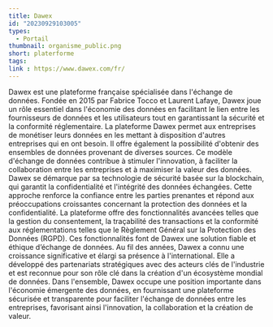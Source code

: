 ```yaml
---
title: Dawex
id: "20230929103005"
types:
  - Portail 
thumbnail: organisme_public.png
short: platerforme
tags: 
link : https://www.dawex.com/fr/
---
```


Dawex est une plateforme française spécialisée dans l'échange de données. Fondée en 2015 par Fabrice Tocco et Laurent Lafaye, Dawex joue un rôle essentiel dans l'économie des données en facilitant le lien entre les fournisseurs de données et les utilisateurs tout en garantissant la sécurité et la conformité réglementaire.
La plateforme Dawex permet aux entreprises de monétiser leurs données en les mettant à disposition d'autres entreprises qui en ont besoin. Il offre également la possibilité d'obtenir des ensembles de données provenant de diverses sources. Ce modèle d'échange de données contribue à stimuler l'innovation, à faciliter la collaboration entre les entreprises et à maximiser la valeur des données.
Dawex se démarque par sa technologie de sécurité basée sur la blockchain, qui garantit la confidentialité et l'intégrité des données échangées. Cette approche renforce la confiance entre les parties prenantes et répond aux préoccupations croissantes concernant la protection des données et la confidentialité.
La plateforme offre des fonctionnalités avancées telles que la gestion du consentement, la traçabilité des transactions et la conformité aux réglementations telles que le Règlement Général sur la Protection des Données (RGPD). Ces fonctionnalités font de Dawex une solution fiable et éthique d’échange de données.
Au fil des années, Dawex a connu une croissance significative et élargi sa présence à l'international. Elle a développé des partenariats stratégiques avec des acteurs clés de l'industrie et est reconnue pour son rôle clé dans la création d'un écosystème mondial de données.
Dans l'ensemble, Dawex occupe une position importante dans l'économie émergente des données, en fournissant une plateforme sécurisée et transparente pour faciliter l'échange de données entre les entreprises, favorisant ainsi l'innovation, la collaboration et la création de valeur.
